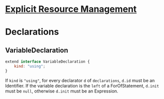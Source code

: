 # [Explicit Resource Management][proposal-explicit-resource-management]

# Declarations

## VariableDeclaration

```js
extend interface VariableDeclaration {
    kind: "using";
}
```

If `kind` is `"using"`, for every declarator `d` of `declarations`, `d.id` must be an Identifier. If the variable declaration is the `left` of a ForOfStatement, `d.init` must be `null`, otherwise `d.init` must be an Expression.

[proposal-explicit-resource-management]: https://github.com/tc39/proposal-explicit-resource-management